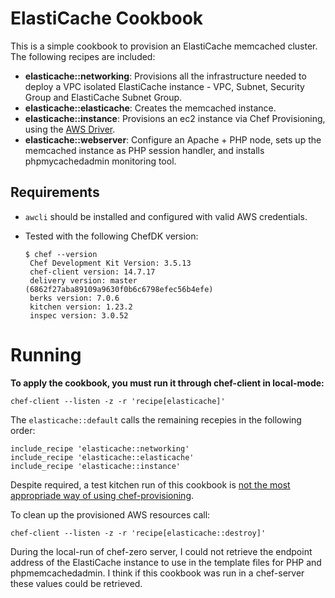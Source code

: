 

# ElastiCache Cookbook
This is a simple cookbook to provision an ElastiCache memcached cluster.
The following recipes are included:

 - **elasticache::networking**: Provisions all the infrastructure needed to deploy a VPC isolated ElastiCache instance - VPC, Subnet, Security Group and ElastiCache Subnet Group.
 - **elasticache::elasticache**: Creates the memcached instance.
 - **elasticache::instance**: Provisions an ec2 instance via Chef Provisioning, using the [AWS Driver](https://docs.chef.io/provisioning_aws.html).
 - **elasticache::webserver**: Configure an Apache + PHP node, sets up the memcached instance as PHP session handler, and installs phpmycachedadmin monitoring tool.
 
## Requirements
 - `awcli` should be installed and configured with valid AWS credentials.
 - Tested with the following ChefDK version:

       $ chef --version
        Chef Development Kit Version: 3.5.13
        chef-client version: 14.7.17
        delivery version: master (6862f27aba89109a9630f0b6c6798efec56b4efe)
        berks version: 7.0.6
        kitchen version: 1.23.2
        inspec version: 3.0.52

# Running

**To apply the cookbook, you must run it through chef-client in local-mode:**

    chef-client --listen -z -r 'recipe[elasticache]'

The `elasticache::default` calls the remaining recepies in the following order:

    include_recipe 'elasticache::networking'
    include_recipe 'elasticache::elasticache'
    include_recipe 'elasticache::instance'

Despite required, a test kitchen run of this cookbook is [not the most appropriade way of using chef-provisioning](https://stackoverflow.com/questions/44919724/unable-to-load-provisioning-aws-driver-when-running-chef-test-kitchen).

To clean up the provisioned AWS resources call:

    chef-client --listen -z -r 'recipe[elasticache::destroy]'

During the local-run of chef-zero server, I could not retrieve the endpoint address of the ElastiCache instance to use in the template files for PHP and phpmemcachedadmin. I think if this cookbook was run in a chef-server these values could be retrieved.



